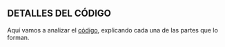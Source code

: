 ## DETALLES DEL CÓDIGO
Aquí vamos a analizar el [código](https://github.com/oscaarrhernandez/ContadorBiestablesJK/blob/main/Contador-4-Biestables/C%C3%B3digo/circuitoverilog.v), explicando cada una de las partes que lo forman. 
